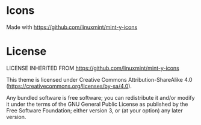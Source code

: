 # Icons
Made with https://github.com/linuxmint/mint-y-icons

# License
LICENSE INHERITED FROM https://github.com/linuxmint/mint-y-icons

This theme is licensed under Creative Commons Attribution-ShareAlike 4.0 (https://creativecommons.org/licenses/by-sa/4.0).

Any bundled software is free software; you can redistribute it and/or modify it under the terms of the GNU General Public License as published by the Free Software Foundation; either version 3, or (at your option) any later version.
